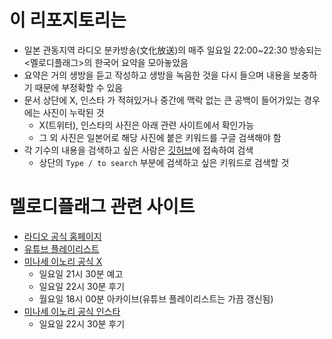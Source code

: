 # 이 리포지토리는
- 일본 관동지역 라디오 분카방송(文化放送)의 매주 일요일 22:00~22:30 방송되는 <멜로디플래그>의 한국어 요약을 모아놓았음
- 요약은 거의 생방을 듣고 작성하고 생방을 녹음한 것을 다시 들으며 내용을 보충하기 때문에 부정확할 수 있음
- 문서 상단에 X, 인스타 가 적혀있거나 중간에 맥락 없는 큰 공백이 들어가있는 경우에는 사진이 누락된 것
  - X(트위터), 인스타의 사진은 아래 관련 사이트에서 확인가능
  - 그 외 사진은 일본어로 해당 사진에 붙은 키워드를 구글 검색해야 함
- 각 기수의 내용을 검색하고 싶은 사람은 [깃허브](https://github.com/inorimachi/melody-flag-summaries)에 접속하여 검색
  - 상단의 `Type / to search` 부분에 검색하고 싶은 키워드로 검색할 것

# 멜로디플래그 관련 사이트
- [라디오 공식 홈페이지](https://melody-flag.com)
- [유튜브 플레이리스트](https://www.youtube.com/watch?v=jpSb9JH_Vlw&list=PL8fgX9U51tx4wG4oIHXuP5v5D1jvCfP8V&pp=iAQB)
- [미나세 이노리 공식 X](https://x.com/inoriminase)
  - 일요일 21시 30분 예고
  - 일요일 22시 30분 후기
  - 월요일 18시 00분 아카이브(유튜브 플레이리스트는 가끔 갱신됨)
- [미나세 이노리 공식 인스타](https://instagram.com/inoriminase_info)
  - 일요일 22시 30분 후기